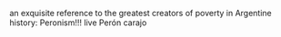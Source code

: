 an exquisite reference to the greatest creators of poverty in Argentine history: Peronism!!! live Perón carajo
